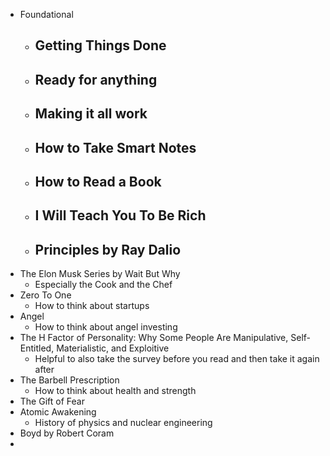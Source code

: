 - Foundational
	 - Getting Things Done
		 -  
	 - Ready for anything
		 - 
	 - Making it all work
		 - 
	 - How to Take Smart Notes
		 - 
	 - How to Read a Book
		 - 
	 - I Will Teach You To Be Rich
		 - 
	 - Principles by Ray Dalio
		 - 
 - The Elon Musk Series by Wait But Why
	 - Especially the Cook and the Chef
 - Zero To One
	 - How to think about startups
 - Angel
	 - How to think about angel investing
 - The H Factor of Personality: Why Some People Are Manipulative, Self-Entitled, Materialistic, and Exploitive
	 - Helpful to also take the survey before you read and then take it again after
 - The Barbell Prescription
	- How to think about health and strength
 - The Gift of Fear
 - Atomic Awakening
	 - History of physics and nuclear engineering
 - Boyd by Robert Coram
 - 

<!--stackedit_data:
eyJoaXN0b3J5IjpbMTcyMzk5MzkxLDE0MTc4NzQ5MjJdfQ==
-->